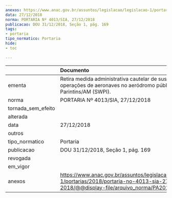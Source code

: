 ```yaml
---
anexos: https://www.anac.gov.br/assuntos/legislacao/legislacao-1/portarias/2018/portaria-no-4013-sia-27-12-2018/@@display-file/arquivo_norma/PA2018-4013.pdf
data: 27/12/2018
norma: PORTARIA Nº 4013/SIA, 27/12/2018
publicacao: DOU 31/12/2018, Seção 1, pág. 169
tags:
- portaria
tipo_normatico: Portaria
hide: 
- toc 
 
---
```


|                    | Documento                                                                                                                                            |
|:-------------------|:-----------------------------------------------------------------------------------------------------------------------------------------------------|
| ementa             | Retira medida administrativa cautelar de suspensão das operações de aeronaves no aeródromo público de Parintins/AM (SWPI).                           |
| norma              | PORTARIA Nº 4013/SIA, 27/12/2018                                                                                                                     |
| tornada_sem_efeito |                                                                                                                                                      |
| alterada           |                                                                                                                                                      |
| data               | 27/12/2018                                                                                                                                           |
| outros             |                                                                                                                                                      |
| tipo_normatico     | Portaria                                                                                                                                             |
| publicacao         | DOU 31/12/2018, Seção 1, pág. 169                                                                                                                    |
| revogada           |                                                                                                                                                      |
| em_vigor           |                                                                                                                                                      |
| anexos             | https://www.anac.gov.br/assuntos/legislacao/legislacao-1/portarias/2018/portaria-no-4013-sia-27-12-2018/@@display-file/arquivo_norma/PA2018-4013.pdf |
